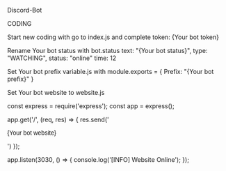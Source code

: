 Discord-Bot


CODING

Start new coding with go to index.js and complete
token: {Your bot token} 

Rename Your bot status with
bot.status
  text: "{Your bot status}",
  type: "WATCHING",
  status: "online"
  time: 12

Set Your bot prefix variable.js with
module.exports = {
  Prefix: "{Your bot prefix}"
}


Set Your bot website to website.js

const express = require('express');
const app = express();

app.get('/', (req, res) => {
  res.send('<p style="font-family: Helvetica;">{Your bot website}</p>')
});


app.listen(3030, () => {
  console.log('[INFO] Website Online');
});
           


